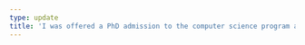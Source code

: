 ```yaml
---
type: update
title: 'I was offered a PhD admission to the computer science program at [University of Illinois at Urabana-Champaing](http://cs.illinois.edu/).'
---
```

